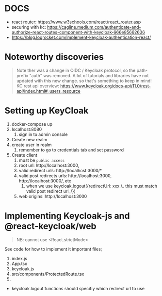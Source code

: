 # DOCS

- react router: https://www.w3schools.com/react/react_router.asp
- securing with kc: https://cagline.medium.com/authenticate-and-authorize-react-routes-component-with-keycloak-666e85662636
- https://blog.logrocket.com/implement-keycloak-authentication-react/

# Noteworthy discoveries

> Note ther was a change in OIDC / Keycloak protocol, so the path-prefix "auth" was removed. A lot of tutorials and libraries have not updated with this new change. so that's something to keep in mind!
> KC rest api overview: https://www.keycloak.org/docs-api/11.0/rest-api/index.html#_users_resource

# Setting up KeyCloak

1. docker-compose up
2. localhost:8080
   1. sign in to admin console
3. Create new realm
4. create user in realm
   1. remember to go to credentials tab and set password
5. Create client
   1. must be `public access`
   2. root url: http://localhost:3000,
   3. valid redirect urls: http://localhost:3000/\*
   4. valid post redirects urls: http://localhost:3000, http://localhost:3000/, etc
      1. when we use keycloak.logout({redirectUrl: xxx /_ this must match valid post redirect url_/})
   5. web origins: http://localhost:3000

# Implementing Keycloak-js and @react-keycloak/web

> NB: cannot use <React.strictMode>

See code for how to implement it
important files;

1. index.js
2. App.tsx
3. keycloak.js
4. src/components/ProtectedRoute.tsx
5.

- keycloak.logout functions should specifiy which redirect url to use
